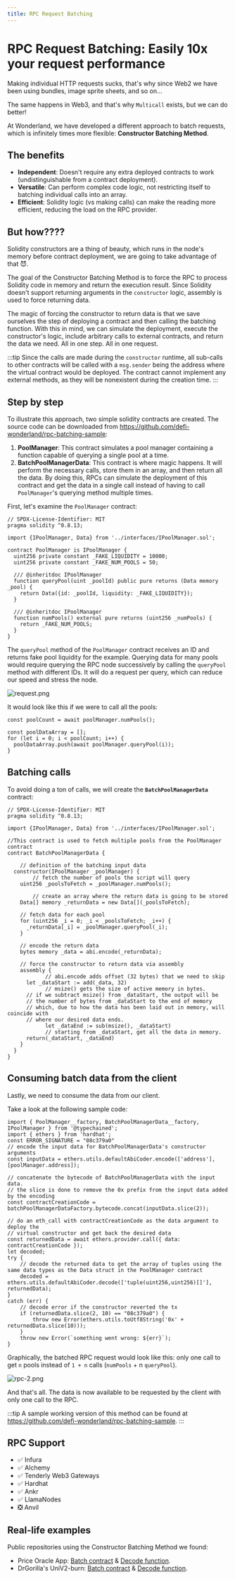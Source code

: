 ```yaml
---
title: RPC Request Batching
---
```


# RPC Request Batching: Easily 10x your request performance

Making individual HTTP requests sucks, that's why since Web2 we have been using bundles, image sprite sheets, and so on…

The same happens in Web3, and that's why `Multicall` exists, but we can do better!

At Wonderland, we have developed a different approach to batch requests, which is infinitely times more flexible: **Constructor Batching Method**.

## The benefits

- **Independent**: Doesn't require any extra deployed contracts to work (undistinguishable from a contract deployment).
- **Versatile**: Can perform complex code logic, not restricting itself to batching individual calls into an array.
- **Efficient**: Solidity logic (vs making calls) can make the reading more efficient, reducing the load on the RPC provider.

## But how????

Solidity constructors are a thing of beauty, which runs in the node's memory before contract deployment, we are going to take advantage of that 😈.

The goal of the Constructor Batching Method is to force the RPC to process Solidity code in memory and return the execution result. Since Solidity doesn't support returning arguments in the `constructor` logic, assembly is used to force returning data.

The magic of forcing the constructor to return data is that we save ourselves the step of deploying a contract and then calling the batching function. With this in mind, we can simulate the deployment, execute the constructor's logic, include arbitrary calls to external contracts, and return the data we need. All in one step. All in one request.

:::tip
Since the calls are made during the `constructor` runtime, all sub-calls to other contracts will be called with a `msg.sender` being the address where the virtual contract would be deployed. The contract cannot implement any external methods, as they will be nonexistent during the creation time.
:::

## Step by step

To illustrate this approach, two simple solidity contracts are created. The source code can be downloaded from https://github.com/defi-wonderland/rpc-batching-sample:

1. **PoolManager**: This contract simulates a pool manager containing a function capable of querying a single pool at a time.
2. **BatchPoolManagerData**: This contract is where magic happens. It will perform the necessary calls, store them in an array, and then return all the data. By doing this, RPCs can simulate the deployment of this contract and get the data in a single call instead of having to call `PoolManager`'s querying method multiple times.

First, let's examine the `PoolManager` contract:

```solidity
// SPDX-License-Identifier: MIT
pragma solidity ^0.8.13;

import {IPoolManager, Data} from '../interfaces/IPoolManager.sol';

contract PoolManager is IPoolManager {
  uint256 private constant _FAKE_LIQUIDITY = 10000;
  uint256 private constant _FAKE_NUM_POOLS = 50;

  /// @inheritdoc IPoolManager
  function queryPool(uint _poolId) public pure returns (Data memory _pool) {
    return Data({id: _poolId, liquidity: _FAKE_LIQUIDITY});
  }

  /// @inheritdoc IPoolManager
  function numPools() external pure returns (uint256 _numPools) {
    return _FAKE_NUM_POOLS;
  }
}
```

The `queryPool` method of the `PoolManager` contract receives an ID and returns fake pool liquidity for the example. Querying data for many pools would require querying the RPC node successively by calling the `queryPool` method with different IDs. It will do a request per query, which can reduce our speed and stress the node.

![request.png](/img/rpc-batching-1.jpg)

It would look like this if we were to call all the pools:

```tsx
const poolCount = await poolManager.numPools();

const poolDataArray = [];
for (let i = 0; i < poolCount; i++) {
  poolDataArray.push(await poolManager.queryPool(i));
}
```

## Batching calls

To avoid doing a ton of calls, we will create the **`BatchPoolManagerData`** contract:

```solidity
// SPDX-License-Identifier: MIT
pragma solidity ^0.8.13;

import {IPoolManager, Data} from '../interfaces/IPoolManager.sol';

//This contract is used to fetch multiple pools from the PoolManager contract
contract BatchPoolManagerData {

	// definition of the batching input data
  constructor(IPoolManager _poolManager) {
		// fetch the number of pools the script will query
    uint256 _poolsToFetch = _poolManager.numPools();

		// create an array where the return data is going to be stored
    Data[] memory _returnData = new Data[](_poolsToFetch);

    // fetch data for each pool
    for (uint256 _i = 0; _i < _poolsToFetch; _i++) {
      _returnData[_i] = _poolManager.queryPool(_i);
    }

    // encode the return data
    bytes memory _data = abi.encode(_returnData);

    // force the constructor to return data via assembly
    assembly {
			// abi.encode adds offset (32 bytes) that we need to skip
      let _dataStart := add(_data, 32)
			// msize() gets the size of active memory in bytes.
      // if we subtract msize() from _dataStart, the output will be
      // the number of bytes from _dataStart to the end of memory
      // which, due to how the data has been laid out in memory, will coincide with
      // where our desired data ends.
			let _dataEnd := sub(msize(), _dataStart)
			// starting from _dataStart, get all the data in memory.
      return(_dataStart, _dataEnd)
    }
  }
}
```

## Consuming batch data from the client

Lastly, we need to consume the data from our client.

Take a look at the following sample code:

```solidity
import { PoolManager__factory, BatchPoolManagerData__factory, IPoolManager } from '@typechained';
import { ethers } from 'hardhat';
const ERROR_SIGNATURE = "08c379a0"
// encode the input data for BatchPoolManagerData's constructor arguments
const inputData = ethers.utils.defaultAbiCoder.encode(['address'], [poolManager.address]);

// concatenate the bytecode of BatchPoolManagerData with the input data.
// the slice is done to remove the 0x prefix from the input data added by the encoding
const contractCreationCode = batchPoolManagerDataFactory.bytecode.concat(inputData.slice(2));

// do an eth_call with contractCreationCode as the data argument to deploy the
// virtual constructor and get back the desired data
const returnedData = await ethers.provider.call({ data: contractCreationCode });
let decoded;
try {
	// decode the returned data to get the array of tuples using the same data types as the Data struct in the PoolManager contract
	decoded = ethers.utils.defaultAbiCoder.decode(['tuple(uint256,uint256)[]'], returnedData);
}
catch (err) {
	// decode error if the constructor reverted the tx
	if (returnedData.slice(2, 10) == "08c379a0") {
		throw new Error(ethers.utils.toUtf8String('0x' + returnedData.slice(10)));
	}
	throw new Error(`something went wrong: ${err}`);
}

```

Graphically, the batched RPC request would look like this: only one call to get `n` pools instead of `1 + n` calls (`numPools` + n `queryPool`).

![rpc-2.png](/img/rpc-batching-2.jpg)

And that's all. The data is now available to be requested by the client with only one call to the RPC.

:::tip
A sample working version of this method can be found at https://github.com/defi-wonderland/rpc-batching-sample.
:::

## RPC Support

- ✅ Infura
- ✅ Alchemy
- ✅ Tenderly Web3 Gateways
- ✅ Hardhat
- ✅ Ankr
- ✅ LlamaNodes
- ❎ Anvil

## Real-life examples

Public repositories using the Constructor Batching Method we found:

- Price Oracle App: [Batch contract](https://github.com/price-oracle/app/blob/main/solidity/contracts/BatchPoolManagerData.sol) & [Decode function](https://github.com/price-oracle/app/blob/116dedda7494459b9c7836dc240933281bf781e9/src/services/poolManagerFactoryService.ts#L82).
- DrGorilla's UniV2-burn: [Batch contract](https://github.com/drgorillamd/UniV2-burn/blob/master/contracts/BatchRequest.sol#L17) & [Decode function](https://github.com/drgorillamd/UniV2-burn/blob/master/scripts/controller.js).
